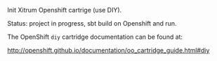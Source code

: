 Init Xitrum Openshift cartrige (use DIY).

Status: project in progress, sbt build on Openshift and run.

The OpenShift `diy` cartridge documentation can be found at:

http://openshift.github.io/documentation/oo_cartridge_guide.html#diy
